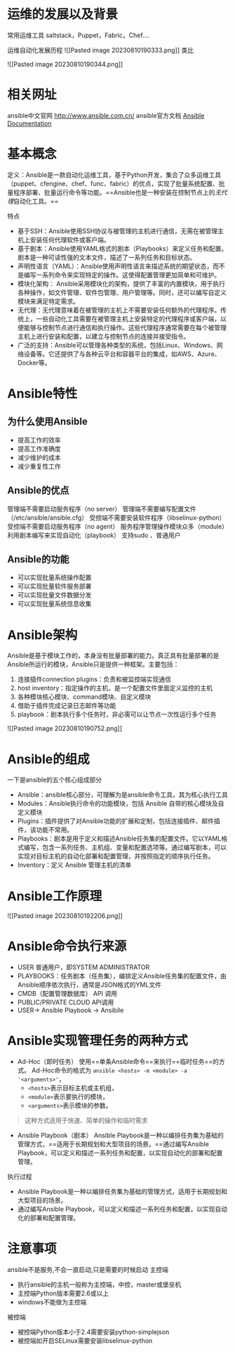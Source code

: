 # 运维的发展以及背景
常用运维工具
saltstack，Puppet，Fabric，Chef....

运维自动化发展历程
![[Pasted image 20230810190333.png]]
类比

![[Pasted image 20230810190344.png]]




# 相关网址
ansible中文官网
http://www.ansible.com.cn/
ansible官方文档
[Ansible Documentation](https://docs.ansible.com/)

# 基本概念
定义：Ansible是一款自动化运维工具，基于Python开发，集合了众多运维工具（puppet、cfengine、chef、func、fabric）的优点，实现了批量系统配置、批量程序部署、批量运行命令等功能。==Ansible也是一种安装在控制节点上的*无代理*自动化工具。==

特点
* 基于SSH：Ansible使用SSH协议与被管理的主机进行通信，无需在被管理主机上安装任何代理软件或客户端。
* 基于剧本：Ansible使用YAML格式的剧本（Playbooks）来定义任务和配置。剧本是一种可读性强的文本文件，描述了一系列任务和目标状态。
* 声明性语言（YAML）：Ansible使用声明性语言来描述系统的期望状态，而不是编写一系列命令来实现特定的操作。这使得配置管理更加简单和可维护。
* 模块化架构： Ansible采用模块化的架构，提供了丰富的内置模块，用于执行各种操作，如文件管理、软件包管理、用户管理等。同时，还可以编写自定义模块来满足特定需求。
* 无代理：无代理意味着在被管理的主机上不需要安装任何额外的代理程序。传统上，一些自动化工具需要在被管理主机上安装特定的代理程序或客户端，以便能够与控制节点进行通信和执行操作。这些代理程序通常需要在每个被管理主机上进行安装和配置，以建立与控制节点的连接并接受指令。
* 广泛的支持：Ansible可以管理各种类型的系统，包括Linux、Windows、网络设备等。它还提供了与各种云平台和容器平台的集成，如AWS、Azure、Docker等。
# Ansible特性
## 为什么使用Ansible
- 提高工作的效率
- 提高工作准确度
- 减少维护的成本
- 减少重复性工作
## Ansible的优点

管理端不需要启动服务程序（no server）
管理端不需要编写配置文件（/etc/ansible/ansible.cfg）
受控端不需要安装软件程序（libselinux-python）
受控端不需要启动服务程序（no agent）
服务程序管理操作模块众多（module）
利用剧本编写来实现自动化（playbook）
支持sudo 、普通用户
## Ansible的功能
- 可以实现批量系统操作配置
- 可以实现批量软件服务部署
- 可以实现批量文件数据分发
- 可以实现批量系统信息收集
# Ansible架构
Ansible是基于模块工作的，本身没有批量部署的能力。真正具有批量部署的是Ansible所运行的模块，Ansible只是提供一种框架。主要包括：

1. 连接插件connection plugins：负责和被监控端实现通信
2. host inventory：指定操作的主机，是一个配置文件里面定义监控的主机
3. 各种模块核心模块、command模块、自定义模块
4. 借助于插件完成记录日志邮件等功能
5. playbook：剧本执行多个任务时，非必需可以让节点一次性运行多个任务

![[Pasted image 20230810190752.png]]
# Ansible的组成
一下是ansible的五个核心组成部分

* Ansible：ansible核心部分，可理解为是ansible命令工具，其为核心执行工具
* Modules：Ansible执行命令的功能模块，包括 Ansible 自带的核心模块及自定义模块
* Plugins：插件提供了对Ansible功能的扩展和定制，包括连接插件、邮件插件，该功能不常用。
* Playbooks：剧本是用于定义和描述Ansible任务集的配置文件。它以YAML格式编写，包含一系列任务、主机组、变量和配置选项等。通过编写剧本，可以实现对目标主机的自动化部署和配置管理，并按照指定的顺序执行任务。
* Inventory：定义 Ansible 管理主机的清单


# Ansible工作原理

![[Pasted image 20230810192206.png]]
# Ansible命令执行来源

- USER 普通用户，即SYSTEM ADMINISTRATOR
- PLAYBOOKS：任务剧本（任务集），编排定义Ansible任务集的配置文件，由Ansible顺序依次执行，通常是JSON格式的YML文件
- CMDB（配置管理数据库） API 调用
- PUBLIC/PRIVATE CLOUD API调用
- USER-> Ansible Playbook -> Ansibile

# Ansible实现管理任务的两种方式
* Ad-Hoc（即时任务）
使用==单条Ansible命令==来执行==临时任务==的方式。
Ad-Hoc命令的格式为
`ansible <hosts> -m <module> -a '<arguments>'`，
   * `<hosts>`表示目标主机或主机组，
   * `<module>`表示要执行的模块，
   * `<arguments>`表示模块的参数。
>这种方式适用于快速、简单的操作和临时需求



* Ansible Playbook（剧本）
Ansible Playbook是一种以编排任务集为基础的管理方式，==适用于长期规划和大型项目的场景。==通过编写Ansible Playbook，可以定义和描述一系列任务和配置，以实现自动化的部署和配置管理。

执行过程
   * Ansible Playbook是一种以编排任务集为基础的管理方式，适用于长期规划和大型项目的场景。
   * 通过编写Ansible Playbook，可以定义和描述一系列任务和配置，以实现自动化的部署和配置管理。

# 注意事项
ansible不是服务,不会一直启动,只是需要的时候启动
主控端

- 执行ansible的主机一般称为主控端，中控，master或堡垒机
- 主控端Python版本需要2.6或以上
- windows不能做为主控端

被控端

- 被控端Python版本小于2.4需要安装python-simplejson
- 被控端如开启SELinux需要安装libselinux-python
